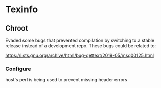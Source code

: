 # Texinfo

## Chroot
Evaded some bugs that prevented compilation by switching to a stable release
instead of a development repo. These bugs could be related to:

https://lists.gnu.org/archive/html/bug-gettext/2019-05/msg00125.html

### Configure
host's perl is being used to prevent missing header errors
